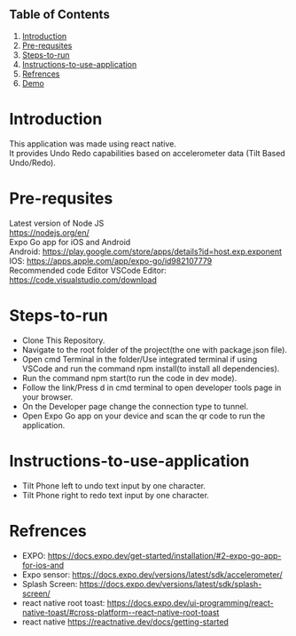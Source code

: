 ## Table of Contents
1. [Introduction](#Introduction)
1. [Pre-requsites](#Pre-requsites)  
1. [Steps-to-run](#Steps-to-run)
1. [Instructions-to-use-application](#Instructions-to-use-application)
1. [Refrences](#Refrences)
1. [Demo](Demo/Demo.mp4)
# Introduction  
This application was made using react native.  
It provides Undo Redo capabilities based on accelerometer data (Tilt Based Undo/Redo).  
# Pre-requsites
Latest version of Node JS  
https://nodejs.org/en/  
Expo Go app for iOS and Android  
Android: https://play.google.com/store/apps/details?id=host.exp.exponent  
IOS: https://apps.apple.com/app/expo-go/id982107779  
Recommended code Editor
VSCode Editor: https://code.visualstudio.com/download  
# Steps-to-run
- Clone This Repository.
- Navigate to the root folder of the project(the one with package.json file).
- Open cmd Terminal in the folder/Use integrated terminal if using VSCode and run the command npm install(to install all dependencies).
- Run the command npm start(to run the code in dev mode).
- Follow the link/Press d in cmd terminal to open developer tools page in your browser.
- On the Developer page change the connection type to tunnel.
- Open Expo Go app on your device and scan the qr code to run the application.  
# Instructions-to-use-application  
- Tilt Phone left to undo text input by one character.
- Tilt Phone right to redo text input by one character.
# Refrences
- EXPO: https://docs.expo.dev/get-started/installation/#2-expo-go-app-for-ios-and
- Expo sensor: https://docs.expo.dev/versions/latest/sdk/accelerometer/
- Splash Screen: https://docs.expo.dev/versions/latest/sdk/splash-screen/
- react native root toast: https://docs.expo.dev/ui-programming/react-native-toast/#cross-platform--react-native-root-toast
- react native https://reactnative.dev/docs/getting-started
